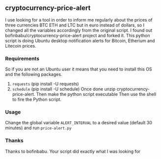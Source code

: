 ## cryptocurrency-price-alert

I use looking for a tool in order to inform me regularly about the prices of three currencies BTC ETH and LTC but in euro instead of dollars, so I changed all the variables accordingly from the original script.
I found out bofinbabu/cryptocurrency-price-alert project and forked it.
This python script is doing Ubuntu desktop notification alerts for Bitcoin, Etherium and Litecoin prices.

### Requirements
So if you are not an Ubuntu user it means that you need to install this OS and the following packages.
1. `requests` (pip install -U requests)
2. `schedule` (pip install -U schedule)
Once done unzip cryptocurrency-price-alert.
Then make the python script executable
Then use the shell to fire the Python script.

### Usage
Change the global variable `ALERT_INTERVAL` to a desired value (default 30 minutes) and run `price-alert.py`

### Thanks
Thanks to bofinbabu. Your script did exactly what I was looking for
